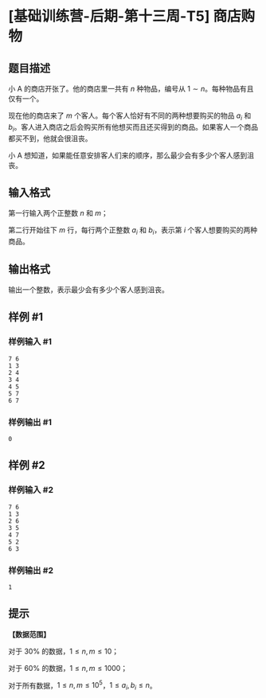 # [基础训练营-后期-第十三周-T5] 商店购物

## 题目描述

小 A 的商店开张了。他的商店里一共有 $n$ 种物品，编号从 $1 \sim n$。每种物品有且仅有一个。

现在他的商店来了 $m$ 个客人。每个客人恰好有不同的两种想要购买的物品 $a_i$ 和 $b_i$。客人进入商店之后会购买所有他想买而且还买得到的商品。如果客人一个商品都买不到，他就会很沮丧。

小 A 想知道，如果能任意安排客人们来的顺序，那么最少会有多少个客人感到沮丧。

## 输入格式

第一行输入两个正整数 $n$ 和 $m$；

第二行开始往下 $m$ 行，每行两个正整数 $a_i$ 和 $b_i$，表示第 $i$ 个客人想要购买的两种商品。

## 输出格式

输出一个整数，表示最少会有多少个客人感到沮丧。

## 样例 #1

### 样例输入 #1

```
7 6
1 3
2 4
3 4
4 5
5 7
6 7
```

### 样例输出 #1

```
0
```

## 样例 #2

### 样例输入 #2

```
7 6
1 3
2 6
3 5
4 7
5 2
6 3
```

### 样例输出 #2

```
1
```

## 提示

**【数据范围】**

对于 $30\%$ 的数据，$1 \leq n,m \leq 10$；

对于 $60\%$ 的数据，$1 \leq n,m \leq 1000$；

对于所有数据，$1 \leq n,m \leq 10^5$，$1 \leq a_i,b_i \leq n$。